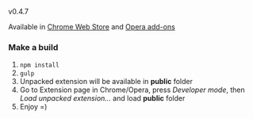 v0.4.7

Available in [Chrome Web Store](https://chrome.google.com/webstore/detail/quasimodo/jpohldhhhjpclbldblabdhkgnjkicflm?hl=en-US) and [Opera add-ons](https://addons.opera.com/en/extensions/details/quasimodo/)

### Make a build
1. ```npm install```
2. ```gulp```
3. Unpacked extension will be available in **public** folder
4. Go to Extension page in Chrome/Opera, press *Developer mode*, then *Load unpacked extension...* and load **public** folder
5. Enjoy =)
